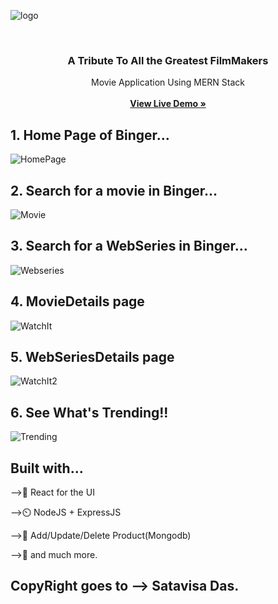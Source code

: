 ![logo](https://github.com/Sata-hash/CinemaWala/assets/142712421/cb9077a1-165f-4fd9-b748-b86e293fb11a)

<br/>
<p align="center">
 

 <h3 align="center">A Tribute To All the Greatest FilmMakers </h3>
 

  <p align="center">
    Movie Application Using MERN Stack
    <br/>
    <br/>
    <a href="https://binger-ec26.onrender.com/"><strong>View Live Demo »</strong></a>
    <br/>
 
</p>

## 1. Home Page of Binger...
![HomePage](https://github.com/Sata-hash/CinemaWala/assets/142712421/40e25324-2490-4c5f-bfa0-e8bdc20270f4)


## 2. Search for a movie in Binger...
![Movie](https://github.com/Sata-hash/CinemaWala/assets/142712421/f12d08fd-4eb2-4e16-a9c5-7c3d3f7894e1)



## 3. Search for a WebSeries in Binger...
![Webseries](https://github.com/Sata-hash/CinemaWala/assets/142712421/5fd3b219-647f-4ea3-bf94-66c99317e43f)

## 4. MovieDetails page
![WatchIt](https://github.com/Sata-hash/CinemaWala/assets/142712421/add5f5c2-9245-44c6-9caa-ed92039e9bb3)

## 5. WebSeriesDetails page
![WatchIt2](https://github.com/Sata-hash/CinemaWala/assets/142712421/41b8ecc3-644a-4cb0-979d-89ed68e81094)

## 6. See What's Trending!!
![Trending](https://github.com/Sata-hash/CinemaWala/assets/142712421/c2251e2e-dfde-4217-9b6a-de3e0417c3e3)


## Built with...
-->🚀️ React for the UI

-->⏲️ NodeJS + ExpressJS

-->📸 Add/Update/Delete Product(Mongodb)

-->🎉️ and much more.

## CopyRight goes to --> Satavisa Das.
